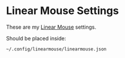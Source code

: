 # Linear Mouse Settings

These are my [Linear Mouse](https://linearmouse.app) settings.

Should be placed inside:

```
~/.config/linearmouse/linearmouse.json
```
